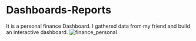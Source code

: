 # Dashboards-Reports
It is a personal finance Dashboard. I gathered data from my friend and build an interactive dashboard. 
![finance_personal](https://user-images.githubusercontent.com/63038856/167071259-75ab770e-d29d-4779-8f77-72ec6c719739.JPG)

